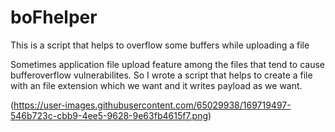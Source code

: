 # boFhelper
This is a script that helps to overflow some buffers while uploading a file


Sometimes application file upload feature among the files that tend to cause bufferoverflow vulnerabilites. So I wrote a script that helps to create a file with an file extension which we want and it writes payload as we want.

(https://user-images.githubusercontent.com/65029938/169719497-546b723c-cbb9-4ee5-9628-9e63fb4615f7.png)
